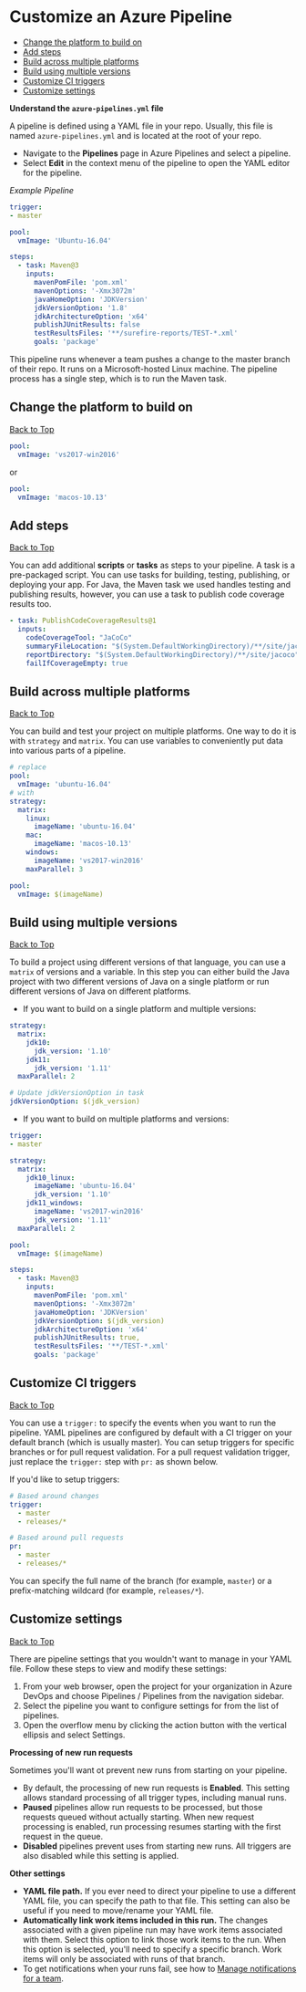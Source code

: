# Customize an Azure Pipeline

* [Change the platform to build on](#change-the-platform-to-build-on)
* [Add steps](#add-steps)
* [Build across multiple platforms](#build-across-multiple-platforms)
* [Build using multiple versions](#build-using-multiple-versions)
* [Customize CI triggers](#customize-ci-triggers)
* [Customize settings](#customize-settings)

**Understand the `azure-pipelines.yml` file**  

A pipeline is defined using a YAML file in your repo. Usually, this file is named `azure-pipelines.yml` and is located at the root of your repo.

* Navigate to the **Pipelines** page in Azure Pipelines and select a pipeline.
* Select **Edit** in the context menu of the pipeline to open the YAML editor for the pipeline.

*Example Pipeline*

``` yml
trigger:
- master

pool:
  vmImage: 'Ubuntu-16.04'

steps:
  - task: Maven@3
    inputs: 
      mavenPomFile: 'pom.xml'
      mavenOptions: '-Xmx3072m'
      javaHomeOption: 'JDKVersion'
      jdkVersionOption: '1.8'
      jdkArchitectureOption: 'x64'
      publishJUnitResults: false
      testResultsFiles: '**/surefire-reports/TEST-*.xml'
      goals: 'package'
```

This pipeline runs whenever a team pushes a change to the master branch of their repo. It runs on a Microsoft-hosted Linux machine. The pipeline process has a single step, which is to run the Maven task.

## Change the platform to build on
[Back to Top](#customize-an-azure-pipeline)  

```yml
pool:
  vmImage: 'vs2017-win2016'
```

or

```yml
pool:
  vmImage: 'macos-10.13'
```

## Add steps
[Back to Top](#customize-an-azure-pipeline)  

You can add additional **scripts** or **tasks** as steps to your pipeline. A task is a pre-packaged script. You can use tasks for building, testing, publishing, or deploying your app. For Java, the Maven task we used handles testing and publishing results, however, you can use a task to publish code coverage results too.

```yml
- task: PublishCodeCoverageResults@1
  inputs:
    codeCoverageTool: "JaCoCo"
    summaryFileLocation: "$(System.DefaultWorkingDirectory)/**/site/jacoco/jacoco.xml"
    reportDirectory: "$(System.DefaultWorkingDirectory)/**/site/jacoco"
    failIfCoverageEmpty: true
```

## Build across multiple platforms
[Back to Top](#customize-an-azure-pipeline)  

You can build and test your project on multiple platforms. One way to do it is with `strategy` and `matrix`. You can use variables to conveniently put data into various parts of a pipeline.

```yml
# replace
pool:
  vmImage: 'ubuntu-16.04'
# with
strategy:
  matrix:
    linux:
      imageName: 'ubuntu-16.04'
    mac:
      imageName: 'macos-10.13'
    windows:
      imageName: 'vs2017-win2016'
    maxParallel: 3

pool:
  vmImage: $(imageName)
```

## Build using multiple versions
[Back to Top](#customize-an-azure-pipeline)  

To build a project using different versions of that language, you can use a `matrix` of versions and a variable. In this step you can either build the Java project with two different versions of Java on a single platform or run different versions of Java on different platforms.

* If you want to build on a single platform and multiple versions:

```yml
strategy:
  matrix:
    jdk10:
      jdk_version: '1.10'
    jdk11:
      jdk_version: '1.11'
  maxParallel: 2

# Update jdkVersionOption in task
jdkVersionOption: $(jdk_version)
```

* If you want to build on multiple platforms and versions:

```yml
trigger:
- master

strategy:
  matrix:
    jdk10_linux:
      imageName: 'ubuntu-16.04'
      jdk_version: '1.10'
    jdk11_windows:
      imageName: 'vs2017-win2016'
      jdk_version: '1.11'
  maxParallel: 2

pool:
  vmImage: $(imageName)

steps:
  - task: Maven@3
    inputs:
      mavenPomFile: 'pom.xml'
      mavenOptions: '-Xmx3072m'
      javaHomeOption: 'JDKVersion'
      jdkVersionOption: $(jdk_version)
      jdkArchitectureOption: 'x64'
      publishJUnitResults: true,
      testResultsFiles: '**/TEST-*.xml'
      goals: 'package'
```

## Customize CI triggers
[Back to Top](#customize-an-azure-pipeline)  

You can use a `trigger:` to specify the events when you want to run the pipeline. YAML pipelines are configured by default with a CI trigger on your default branch (which is usually master). You can setup triggers for specific branches or for pull request validation. For a pull request validation trigger, just replace the `trigger:` step with `pr:` as shown below.

If you'd like to setup triggers:

```yml
# Based around changes
trigger:
  - master
  - releases/*

# Based around pull requests
pr:
  - master
  - releases/*
```

You can specify the full name of the branch (for example, `master`) or a prefix-matching wildcard (for example, `releases/*`).

## Customize settings
[Back to Top](#customize-an-azure-pipeline)  

There are pipeline settings that you wouldn't want to manage in your YAML file. Follow these steps to view and modify these settings:

1. From your web browser, open the project for your organization in Azure DevOps and choose Pipelines / Pipelines from the navigation sidebar.
2. Select the pipeline you want to configure settings for from the list of pipelines.
3. Open the overflow menu by clicking the action button with the vertical ellipsis and select Settings.

**Processing of new run requests**  

Sometimes you'll want ot prevent new runs from starting on your pipeline.

* By default, the processing of new run requests is **Enabled**. This setting allows standard processing of all trigger types, including manual runs.
* **Paused** pipelines allow run requests to be processed, but those requests queued without actually starting. When new request processing is enabled, run processing resumes starting with the first request in the queue.
* **Disabled** pipelines prevent uses from starting new runs. All triggers are also disabled while this setting is applied.

**Other settings**  

* **YAML file path.** If you ever need to direct your pipeline to use a different YAML file, you can specify the path to that file. This setting can also be useful if you need to move/rename your YAML file.
* **Automatically link work items included in this run.** The changes associated with a given pipeline run may have work items associated with them. Select this option to link those work items to the run. When this option is selected, you'll need to specify a specific branch. Work items will only be associated with runs of that branch.
* To get notifications when your runs fail, see how to [Manage notifications for a team](https://docs.microsoft.com/en-us/azure/devops/notifications/howto-manage-team-notifications?view=azure-devops).